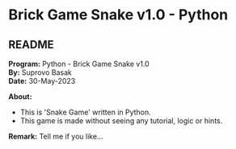 # Brick Game Snake v1.0 - Python

## README

**Program:** Python - Brick Game Snake v1.0\
**By:** Suprovo Basak\
**Date:** 30-May-2023

**About:**
- This is 'Snake Game' written in Python.
- This game is made without seeing any tutorial, logic or hints.

**Remark:** Tell me if you like...
